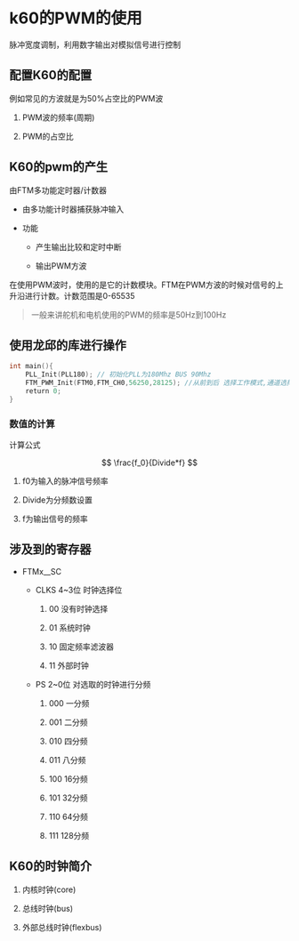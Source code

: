 # k60的PWM的使用

脉冲宽度调制，利用数字输出对模拟信号进行控制

## 配置K60的配置

例如常见的方波就是为50%占空比的PWM波

1. PWM波的频率(周期)

2. PWM的占空比

## K60的pwm的产生

由FTM多功能定时器/计数器

+ 由多功能计时器捕获脉冲输入

+ 功能
  
  + 产生输出比较和定时中断
  
  + 输出PWM方波

在使用PWM波时，使用的是它的计数模块。FTM在PWM方波的时候对信号的上升沿进行计数。计数范围是0-65535

> 一般来讲舵机和电机使用的PWM的频率是50Hz到100Hz

## 使用龙邱的库进行操作

```c
int main(){
    PLL_Init(PLL180); // 初始化PLL为180Mhz BUS 90Mhz
    FTM_PWM_Init(FTM0,FTM_CH0,56250,28125); //从前到后 选择工作模式,通道选择,初始BUS时钟,占空比计算值 现在是100Mhz占空比是50%的设置
    return 0;    
}
```

### 数值的计算

计算公式

$$
\frac{f_0}{Divide*f}
$$

1. f0为输入的脉冲信号频率

2. Divide为分频数设置

3. f为输出信号的频率

## 涉及到的寄存器

+ FTMx__SC
  
  + CLKS 4~3位  时钟选择位
    
    1. 00 没有时钟选择
    
    2. 01 系统时钟
    
    3. 10 固定频率滤波器
    
    4. 11 外部时钟
  
  + PS 2~0位  对选取的时钟进行分频
    
    1. 000 一分频
    
    2. 001 二分频
    
    3. 010 四分频
    
    4. 011 八分频
    
    5. 100 16分频
    
    6. 101 32分频
    
    7. 110 64分频
    
    8. 111 128分频

## K60的时钟简介

1. 内核时钟(core)

2. 总线时钟(bus)

3. 外部总线时钟(flexbus)
